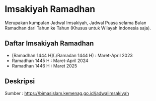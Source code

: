 # Imsakiyah Ramadhan
Merupakan kumpulan Jadwal Imsakiyah, Jadwal Puasa selama Bulan Ramadhan dari Tahun ke Tahun (Khusus untuk Wilayah Indonesia saja).

## Daftar Imsakiyah Ramadhan
- [Ramadhan 1444 H](./Ramadan 1444 H) : Maret-April 2023
- Ramadhan 1445 H : Maret-April 2024
- Ramadhan 1446 H : Maret 2025

## Deskripsi
Sumber : https://bimasislam.kemenag.go.id/jadwalimsakiyah
